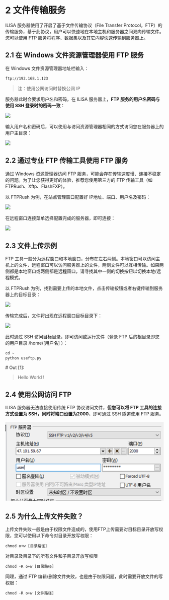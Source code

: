 # 2 文件传输服务

ILISA 服务器使用了开启了基于文件传输协议（File Transfer Protocol，FTP）的传输服务，基于此协议，用户可以快速地在本地主机和服务器之间双向传输文件。您可以使用 FTP 服务将程序、数据集以及其它内容快速传输到服务器上。



## 2.1 在 Windows 文件资源管理器使用 FTP 服务

在 Windows 文件资源管理器地址栏输入：

```
ftp://192.168.1.123
```

> 注：使用公网访问时替换公网 IP

服务器此时会要求用户名和密码，在 ILISA 服务器上，**FTP 服务的用户名密码与使用 SSH 登录时的密码一致**：

![](pictures/ftp-explorer-login.png)

输入用户名和密码后，可以使用与访问资源管理器相同的方式访问您在服务器上的用户主目录：

![](pictures/ftp-explorer-root.png)



## 2.2 通过专业 FTP 传输工具使用 FTP 服务

通过 Windows 资源管理器访问 FTP 服务，可能会存在传输速度慢、连接不稳定的问题。为了让您获得更好的体验，推荐您使用第三方的 FTP 传输工具（如 FTPRush、Xftp、FlashFXP）。

以 FTPRush 为例，在站点管理窗口配置好 IP地址、端口、用户名及密码：

![](pictures/ftp-tool-login.png)

在远程窗口连接菜单选择配置完成的服务器，即可连接：

![](pictures/ftp-tool-connect.png)

## 2.3 文件上传示例

FTP 工具一般分为远程窗口和本地窗口，分布在左右两侧。本地窗口可以访问主机上的文件，远程窗口可以访问服务器上的文件，两侧文件可以互相传输。如果两侧都是本地窗口或两侧都是远程窗口，请寻找其中一侧的切换按钮以切换本地/远程模式。

以 FTPRush 为例，找到需要上传的本地文件，点击传输按钮或者右键传输到服务器上的目标目录：

![](pictures/ftp-tool-transfer.png)

传输完成后，文件将出现在远程窗口目标目录下：

![](pictures/ftp-tool-transfer-finish.png)

此时通过 SSH 访问目标目录，即可访问或运行文件（登录 FTP 后的根目录即您的用户目录  /home/[用户名] ）：

``` shell
cd ~
python useftp.py
```

\# Out [1]:

> Hello World !

## 2.4 使用公网访问 FTP

ILISA 服务器无法直接使用传统 FTP 协议访问文件，**但您可以将 FTP 工具的连接方式设置为 SSH，同时将端口设置为2000**，即可通过 SSH 隧道使用 FTP 服务。

![](pictures/ftp-ssh-tunnel.png)



## 2.5 为什么上传文件失败？

上传文件失败一般是由于权限文件造成的，使用FTP上传需要对目标目录开放写权限，您可以使用以下命令对目录开放写权限：

```
chmod o+w [目录路径]
```

对目录及目录下的所有文件和子目录开放写权限

``` shell
chmod -R o+w [目录路径]
```

同理，通过 FTP 编辑/删除文件失败，也是由于权限问题，此时需要开放文件的写权限：

```
chmod -R o+w [文件路径]
```

